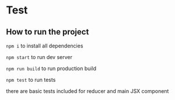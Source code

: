 # Test
## How to run the project
```npm i``` to install all dependencies

```npm start```
to run dev server

```npm run build```
to run production build

```npm test```
to run tests

there are basic tests included for reducer and main JSX component
